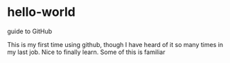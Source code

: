 # hello-world
guide to GitHub 

This is my first time using github, though I have heard of it so many times in my last job. Nice to finally learn. Some of this is familiar
